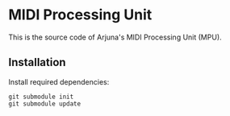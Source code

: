 MIDI Processing Unit
====================

This is the source code of Arjuna's MIDI Processing Unit (MPU).

## Installation

Install required dependencies:

```
git submodule init
git submodule update
```